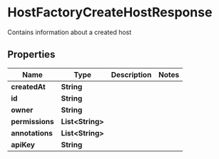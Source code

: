 

# HostFactoryCreateHostResponse

Contains information about a created host

## Properties

| Name | Type | Description | Notes |
|------------ | ------------- | ------------- | -------------|
|**createdAt** | **String** |  |  |
|**id** | **String** |  |  |
|**owner** | **String** |  |  |
|**permissions** | **List&lt;String&gt;** |  |  |
|**annotations** | **List&lt;String&gt;** |  |  |
|**apiKey** | **String** |  |  |



